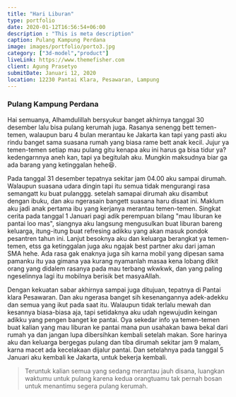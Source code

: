 ```yaml
---
title: "Hari Liburan"
type: portfolio
date: 2020-01-12T16:56:54+06:00
description : "This is meta description"
caption: Pulang Kampung Perdana
image: images/portfolio/porto3.jpg
category: ["3d-model","product"]
liveLink: https://www.themefisher.com
client: Agung Prasetyo
submitDate: Januari 12, 2020
location: 12230 Pantai Klara, Pesawaran, Lampung
---
```

### Pulang Kampung Perdana

Hai semuanya, Alhamdulillah bersyukur banget akhirnya tanggal 30 desember lalu bisa pulang kerumah juga. Rasanya senengg bett temen-temen, walaupun baru 4 bulan merantau ke Jakarta kan tapi yang pasti aku rindu banget sama suasana rumah yang biasa rame bett anak kecil. Jujur ya temen-temen setiap mau pulang gitu kenapa aku ini harus ga bisa tidur ya? kedengarnnya aneh kan, tapi ya begitulah aku. Mungkin maksudnya biar ga ada barang yang ketinggalan hehe&#128518;.

Pada tanggal 31 desember tepatnya sekitar jam 04.00 aku sampai dirumah. Walaupun suasana udara dingin tapi itu semua tidak mengurangi rasa semangatt ku buat pulanggg. setelah samapai dirumah aku disambut dengan ibuku, dan aku ngerasain bangett suasana haru disaat ini. Maklum aku jadi anak pertama ibu yang kerjanya merantau temen-temen. Singkat cerita pada tanggal 1 Januari pagi adik perempuan bilang "mau liburan ke pantai loo mas", siangnya aku langsung mengusulkan buat liburan bareng keluarga, itung-itung buat refresing adikku yang akan masuk pondok pesantren tahun ini. Lanjut besoknya aku dan keluarga berangkat ya temen-temen, etss ga ketinggalan juga aku ngajak best partner aku dari jaman SMA hehe. Ada rasa gak enaknya juga sih karna mobil yang dipesan sama pamanku itu yaa gimana yaa kurang nyamanlah masaa kena lobang dikit orang yang didalem rasanya pada mau terbang wkwkwk, dan yang paling ngeselinnya lagi itu mobilnya berisik bet masyaAllah.

Dengan kekuatan sabar akhirnya sampai juga ditujuan, tepatnya di Pantai klara Pesawaran. Dan aku ngerasa banget sih kesenangannya adek-adekku dan semua yang ikut pada saat itu. Walaupun tidak terlalu mewah dan kesannya biasa-biasa aja, tapi setidaknya aku udah ngewujudin keingan adikku yang pengen banget ke pantai. Oya sekedar info ya temen-temen buat kalian yang mau liburan ke pantai mana pun usahakan bawa bekal dari rumah ya dan jangan lupa dibersihkan kembali setelah makan. Sore harinya aku dan keluarga bergegas pulang dan tiba dirumah sekitar jam 9 malam, karna macet ada kecelakaan dijalur pantai. Dan setelahnya pada tanggal 5 Januari aku kembali ke Jakarta, untuk bekerja kembali. 

> Teruntuk kalian semua yang sedang merantau jauh disana, luangkan waktumu untuk pulang karena kedua orangtuamu tak pernah bosan untuk menantimu segera pulang kerumah.

